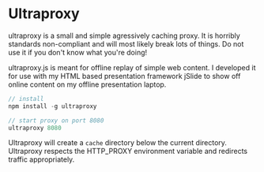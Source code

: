 # Ultraproxy

ultraproxy is a small and simple agressively caching proxy. 
It is horribly standards non-compliant and will most likely break lots of 
things. Do not use it if you don't know what you're doing!

ultraproxy.js is meant for offline replay of simple web content. I 
developed it for use with my HTML based presentation framework jSlide to 
show off online content on my offline presentation laptop.

```js
// install
npm install -g ultraproxy

// start proxy on port 8080
ultraproxy 8080
```

Ultraproxy will create a ```cache``` directory below the current directory.
Ultraproxy respects the HTTP_PROXY environment variable and redirects 
traffic appropriately.
